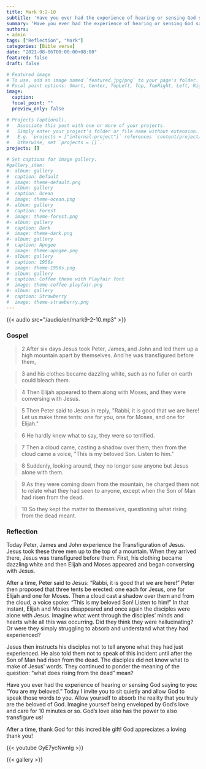 ```yaml
---
title: Mark 9:2-10
subtitle: 'Have you ever had the experience of hearing or sensing God saying to you: “You are my beloved.” Today I invite you to sit quietly and allow God to speak those words to you.'
summary: 'Have you ever had the experience of hearing or sensing God saying to you: “You are my beloved.” Today I invite you to sit quietly and allow God to speak those words to you.'
authors:
- admin
tags: ["Reflection", "Mark"]
categories: [Bible verse]
date: "2021-08-06T00:00:00+08:00"
featured: false
draft: false

# Featured image
# To use, add an image named `featured.jpg/png` to your page's folder.
# Focal point options: Smart, Center, TopLeft, Top, TopRight, Left, Right, BottomLeft, Bottom, BottomRight
image:
  caption:
  focal_point: ""
  preview_only: false

# Projects (optional).
#   Associate this post with one or more of your projects.
#   Simply enter your project's folder or file name without extension.
#   E.g. `projects = ["internal-project"]` references `content/project/deep-learning/index.md`.
#   Otherwise, set `projects = []`.
projects: []

# Set captions for image gallery.
#gallery_item:
#- album: gallery
#  caption: Default
#  image: theme-default.png
#- album: gallery
#  caption: Ocean
#  image: theme-ocean.png
#- album: gallery
#  caption: Forest
#  image: theme-forest.png
#- album: gallery
#  caption: Dark
#  image: theme-dark.png
#- album: gallery
#  caption: Apogee
#  image: theme-apogee.png
#- album: gallery
#  caption: 1950s
#  image: theme-1950s.png
#- album: gallery
#  caption: Coffee theme with Playfair font
#  image: theme-coffee-playfair.png
#- album: gallery
#  caption: Strawberry
#  image: theme-strawberry.png
---
```


{{< audio src="/audio/en/mark9-2-10.mp3" >}}

### Gospel
> 2 After six days Jesus took Peter, James, and John and led them up a high mountain apart by themselves. And he was transfigured before them,

> 3 and his clothes became dazzling white, such as no fuller on earth could bleach them.

> 4 Then Elijah appeared to them along with Moses, and they were conversing with Jesus.

> 5 Then Peter said to Jesus in reply, "Rabbi, it is good that we are here! Let us make three tents: one for you, one for Moses, and one for Elijah."

> 6 He hardly knew what to say, they were so terrified.

> 7 Then a cloud came, casting a shadow over them; then from the cloud came a voice, "This is my beloved Son. Listen to him."

> 8 Suddenly, looking around, they no longer saw anyone but Jesus alone with them.

> 9 As they were coming down from the mountain, he charged them not to relate what they had seen to anyone, except when the Son of Man had risen from the dead.

> 10 So they kept the matter to themselves, questioning what rising from the dead meant.

### Reflection
Today Peter, James and John experience the Transfiguration of Jesus. Jesus took these three men up to the top of a mountain. When they arrived there, Jesus was transfigured before them. First, his clothing became dazzling white and then Elijah and Moses appeared and began conversing with Jesus.

After a time, Peter said to Jesus: “Rabbi, it is good that we are here!” Peter then proposed that three tents be erected: one each for Jesus, one for Elijah and one for Moses. Then a cloud cast a shadow over them and from the cloud, a voice spoke: “This is my beloved Son! Listen to him!” In that instant, Elijah and Moses disappeared and once again the disciples were alone with Jesus. Imagine what went through the disciples’ minds and hearts while all this was occurring. Did they think they were hallucinating? Or were they simply struggling to absorb and understand what they had experienced?

Jesus then instructs his disciples not to tell anyone what they had just experienced. He also told them not to speak of this incident until after the Son of Man had risen from the dead. The disciples did not know what to make of Jesus’ words. They continued to ponder the meaning of the question: “what does rising from the dead” mean?

Have you ever had the experience of hearing or sensing God saying to you: “You are my beloved.” Today I invite you to sit quietly and allow God to speak those words to you. Allow yourself to absorb the reality that you truly are the beloved of God. Imagine yourself being enveloped by God’s love and care for 10 minutes or so. God’s love also has the power to also transfigure us!

After a time, thank God for this incredible gift! God appreciates a loving thank you!

{{< youtube GyE7ycNwnIg >}}

{{< gallery >}}
